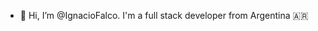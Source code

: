 - 👋 Hi, I’m @IgnacioFalco. I'm a full stack developer from Argentina 🇦🇷


<!---
IgnacioFalco/IgnacioFalco is a ✨ special ✨ repository because its `README.md` (this file) appears on your GitHub profile.
You can click the Preview link to take a look at your changes.
--->
